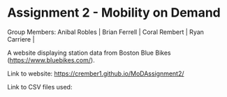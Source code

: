 # Assignment 2 - Mobility on Demand
 
 Group Members: 
      Anibal Robles | Brian Ferrell | Coral Rembert | Ryan Carriere | 
 
 A website displaying station data from Boston Blue Bikes (https://www.bluebikes.com/).

Link to website: https://crember1.github.io/MoDAssignment2/

Link to CSV files used:

